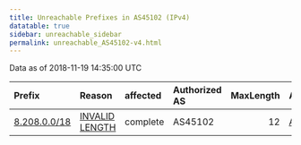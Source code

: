 ```yaml
---
title: Unreachable Prefixes in AS45102 (IPv4)
datatable: true
sidebar: unreachable_sidebar
permalink: unreachable_AS45102-v4.html
---
```


Data as of 2018-11-19 14:35:00 UTC


<div class="datatable-begin"></div>

| Prefix                                             | Reason                                                                                                 | affected   | Authorized AS   |   MaxLength | Anchor                                       |   unreachable /24s |
|:---------------------------------------------------|:-------------------------------------------------------------------------------------------------------|:-----------|:----------------|------------:|:---------------------------------------------|-------------------:|
| [8.208.0.0/18](https://stat.ripe.net/8.208.0.0/18) | [INVALID LENGTH](https://rpki-validator.ripe.net/announcement-preview?asn=AS45102&prefix=8.208.0.0/18) | complete   | AS45102         |          12 | [APNIC](unreachable_APNIC_RPKI_Root-v4.html) |                 64 |

<div class="datatable-end"></div>